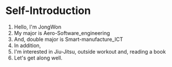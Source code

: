 # Self-Introduction

1. Hello, I'm JongWon
2. My major is Aero-Software_engineering 
3. And, double major is Smart-manufacture_ICT 
4. In addition,
5. I'm interested in Jiu-Jitsu, outside workout and, reading a book
6. Let's get along well.
